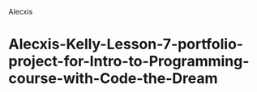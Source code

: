 Alecxis
# Alecxis-Kelly-Lesson-7-portfolio-project-for-Intro-to-Programming-course-with-Code-the-Dream